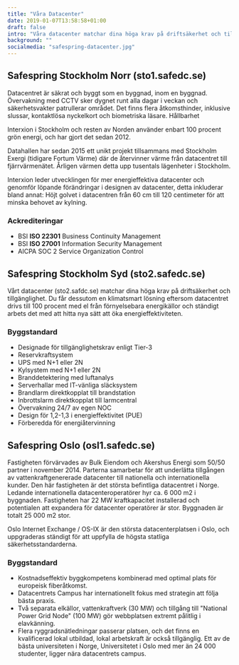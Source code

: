 ```yaml
---
title: "Våra Datacenter"
date: 2019-01-07T13:58:58+01:00
draft: false
intro: "Våra datacenter matchar dina höga krav på driftsäkerhet och tillgänglighet. Du får dessutom en klimatsmart lösning eftersom våra datacenter drivs till 100 procent med el från förnyelsebara energikällor."
background: ""
socialmedia: "safespring-datacenter.jpg"
---
```


## Safespring Stockholm Norr (sto1.safedc.se)
Datacentret är säkrat och byggt som en byggnad, inom en byggnad. Övervakning med CCTV sker dygnet runt alla dagar i veckan och säkerhetsvakter patrullerar området. Det finns flera åtkomsthinder, inklusive slussar, kontaktlösa nyckelkort och biometriska läsare.
Hållbarhet

Interxion i Stockholm och resten av Norden använder enbart 100 procent grön energi, och har gjort det sedan 2012.

Datahallen har sedan 2015 ett unikt projekt tillsammans med Stockholm Exergi (tidigare Fortum Värme) där de  återvinner värme från datacentret till fjärrvärmenätet. Årligen värmen detta upp tusentals lägenheter i Stockholm.

Interxion leder utvecklingen för mer energieffektiva datacenter och genomför löpande förändringar i designen av datacenter, detta inkluderar bland annat: Höjt golvet i datacentren från 60 cm till 120 centimeter för att minska behovet av kylning.

### Ackrediteringar
- BSI **ISO 22301**	Business Continuity Management
- BSI **ISO 27001**	Information Security Management
- AICPA SOC 2	Service Organization Control

## Safespring Stockholm Syd (sto2.safedc.se)
Vårt datacenter (sto2.safdc.se) matchar dina höga krav på driftsäkerhet och tillgänglighet. Du får dessutom en klimatsmart lösning eftersom datacentret drivs till 100 procent med el från förnyelsebara energikällor och ständigt arbets det med att hitta nya sätt att öka energieffektiviteten.

### Byggstandard
- Designade för tillgänglighetskrav enligt Tier-3
- Reservkraftsystem
- UPS med N+1 eller 2N
- Kylsystem med N+1 eller 2N
- Branddetektering med luftanalys
- Serverhallar med IT-vänliga släcksystem
- Brandlarm direktkopplat till brandstation
- Inbrottslarm direktkopplat till larmcentral
- Övervakning 24/7 av egen NOC
- Design för 1,2-1,3 i energieffektivitet (PUE)
- Förberedda för energiåtervinning

## Safespring Oslo (osl1.safedc.se)
Fastigheten förvärvades av Bulk Eiendom och Akershus Energi som 50/50 partner i november 2014. Parterna samarbetar för att underlätta tillgången av vattenkraftgenererade datacenter till nationella och internationella kunder. Den här fastigheten är det största befintliga datacentret i Norge. Ledande internationella datacenteroperatörer hyr ca. 6 000 m2 i byggnaden. Fastigheten har 22 MW kraftkapacitet installerad och potentialen att expandera för datacenter operatörer är stor. Byggnaden är totalt 25 000 m2 stor.

Oslo Internet Exchange / OS-IX är den största datacenterplatsen i Oslo, och uppgraderas ständigt för att uppfylla de högsta statliga säkerhetsstandarderna.

### Byggstandard
- Kostnadseffektiv byggkompetens kombinerad med optimal plats för europeisk fiberåtkomst.
- Datacentrets Campus har internationellt fokus med strategin att följa bästa praxis.
- Två separata elkällor, vattenkraftverk (30 MW) och tillgång till "National Power Grid Node" (100 MW) gör webbplatsen extremt pålitlig i elavkänning.
- Flera ryggradsnätledningar passerar platsen, och det finns en kvalificerad lokal utbildad, lokal arbetskraft är också tillgänglig. Ett av de bästa universiteten i Norge, Universitetet i Oslo med mer än 24 000 studenter, ligger nära datacentrets campus.
